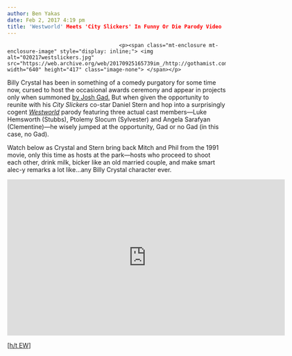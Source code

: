 ```yaml
---
author: Ben Yakas
date: Feb 2, 2017 4:19 pm
title: 'Westworld' Meets 'City Slickers' In Funny Or Die Parody Video
---
```


	
										<p><span class="mt-enclosure mt-enclosure-image" style="display: inline;"> <img alt="020217westslickers.jpg" src="https://web.archive.org/web/20170925165739im_/http://gothamist.com/attachments/byakas/020217westslickers.jpg" width="640" height="417" class="image-none"> </span></p>

<p>Billy Crystal has been in something of a comedy purgatory for some time now, cursed to host the occasional awards ceremony and appear in projects only when summoned <a href="https://web.archive.org/web/20170925165739/http://variety.com/2015/tv/news/the-comedians-cancelled-billy-crystal-fx-1201547120/">by Josh Gad.</a> But when given the opportunity to reunite with his <em>City Slickers</em> co-star Daniel Stern and hop into a surprisingly cogent <a href="https://web.archive.org/web/20170925165739/http://gothamist.com/tags/westworld"><em>Westworld</em></a> parody featuring three actual cast members&#x2014;Luke Hemsworth (Stubbs), Ptolemy Slocum (Sylvester) and Angela Sarafyan (Clementine)&#x2014;he wisely jumped at the opportunity, Gad or no Gad (in this case, no Gad). </p>

<p>Watch below as Crystal and Stern bring back Mitch and Phil from the 1991 movie, only this time as hosts at the park&#x2014;hosts who proceed to shoot each other, drink milk, bicker like an old married couple, and make smart alec-y remarks a lot like...any Billy Crystal character ever.</p>

<p><iframe width="640" height="360" src="https://web.archive.org/web/20170925165739if_/https://www.youtube.com/embed/rMFWmvRVSGc" frameborder="0" allowfullscreen></iframe></p>

<p>[<a href="https://web.archive.org/web/20170925165739/http://ew.com/tv/2017/02/02/billy-crystal-city-slickers-westworld-funny-die-video/">h/t EW</a>]</p>					
										
									
				